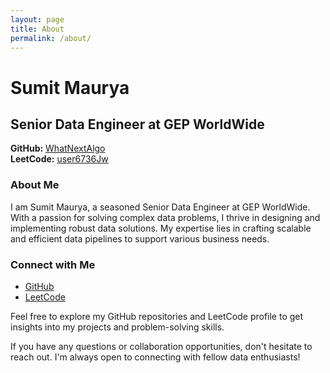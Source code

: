 ```yaml
---
layout: page
title: About
permalink: /about/
---
```


# Sumit Maurya

## Senior Data Engineer at GEP WorldWide

**GitHub:** [WhatNextAlgo](https://github.com/WhatNextAlgo)  
**LeetCode:** [user6736Jw](https://leetcode.com/user6736Jw/)

### About Me

I am Sumit Maurya, a seasoned Senior Data Engineer at GEP WorldWide. With a passion for solving complex data problems, I thrive in designing and implementing robust data solutions. My expertise lies in crafting scalable and efficient data pipelines to support various business needs.

### Connect with Me

- [GitHub](https://github.com/WhatNextAlgo)
- [LeetCode](https://leetcode.com/user6736Jw/)

Feel free to explore my GitHub repositories and LeetCode profile to get insights into my projects and problem-solving skills.

If you have any questions or collaboration opportunities, don't hesitate to reach out. I'm always open to connecting with fellow data enthusiasts!

